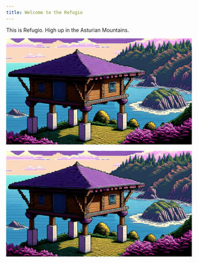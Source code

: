 ```yaml
---
title: Welcome to the Refugio
---
```

This is Refugio. High up in the Asturian Mountains.

![thehut](files/moomins.jpg)

![thehut](files/moomins.jpg)
